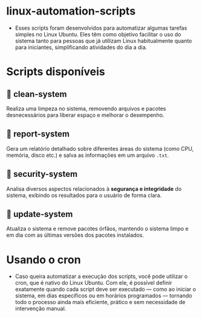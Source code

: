 # linux-automation-scripts
- Esses scripts foram desenvolvidos para automatizar algumas tarefas simples no Linux Ubuntu. Eles têm como objetivo facilitar o uso do sistema tanto para pessoas que já utilizam Linux habitualmente quanto para iniciantes, simplificando atividades do     dia a dia.

# Scripts disponíveis

## 📁 clean-system
Realiza uma limpeza no sistema, removendo arquivos e pacotes desnecessários para liberar espaço e melhorar o desempenho.

## 📁 report-system
Gera um relatório detalhado sobre diferentes áreas do sistema (como CPU, memória, disco etc.) e salva as informações em um arquivo `.txt`.

## 📁 security-system
Analisa diversos aspectos relacionados à **segurança e integridade** do sistema, exibindo os resultados para o usuário de forma clara.

## 📁 update-system
Atualiza o sistema e remove pacotes órfãos, mantendo o sistema limpo e em dia com as últimas versões dos pacotes instalados.

# Usando o cron
- Caso queira automatizar a execução dos scripts, você pode utilizar o cron, que é nativo do Linux Ubuntu. Com ele, é possível definir exatamente quando cada script deve ser executado — como ao iniciar o sistema, em dias específicos ou em horários programados — tornando todo o processo ainda mais eficiente, prático e sem necessidade de intervenção manual.

